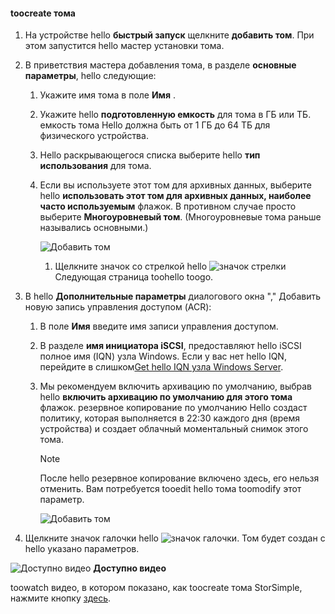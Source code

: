 <!--author=SharS last changed: 02/04/2016-->

#### <a name="toocreate-a-volume"></a>toocreate тома
1. На устройстве hello **быстрый запуск** щелкните **добавить том**. При этом запустится hello мастер установки тома.
2. В приветствия мастера добавления тома, в разделе **основные параметры**, hello следующие:
   
   1. Укажите имя тома в поле **Имя** .
   2. Укажите hello **подготовленную емкость** для тома в ГБ или ТБ. емкость тома Hello должна быть от 1 ГБ до 64 ТБ для физического устройства.
   3. Hello раскрывающегося списка выберите hello **тип использования** для тома. 
   4. Если вы используете этот том для архивных данных, выберите hello **использовать этот том для архивных данных, наиболее часто используемым** флажок. В противном случае просто выберите **Многоуровневый том**. (Многоуровневые тома раньше назывались основными.)
      
        ![Добавить том](./media/storsimple-create-volume/ScreenshotUpdate1VolumeFlow.png)
      
      1. Щелкните значок со стрелкой hello ![значок стрелки](./media/storsimple-create-volume/HCS_ArrowIcon-include.png) Следующая страница toohello toogo.
3. В hello **Дополнительные параметры** диалогового окна "," Добавить новую запись управления доступом (ACR):
   
   1. В поле **Имя** введите имя записи управления доступом.
   2. В разделе **имя инициатора iSCSI**, предоставляют hello iSCSI полное имя (IQN) узла Windows. Если у вас нет hello IQN, перейдите в слишком[Get hello IQN узла Windows Server](#get-the-iqn-of-a-windows-server-host).
   3. Мы рекомендуем включить архивацию по умолчанию, выбрав hello **включить архивацию по умолчанию для этого тома** флажок. резервное копирование по умолчанию Hello создаст политику, которая выполняется в 22:30 каждого дня (время устройства) и создает облачный моментальный снимок этого тома.
      
      > [!NOTE]
      > После hello резервное копирование включено здесь, его нельзя отменить. Вам потребуется tooedit hello тома toomodify этот параметр.
      > 
      > 
      
        ![Добавить том](./media/storsimple-create-volume/AddVolume2-include.png)
4. Щелкните значок галочки hello ![значок галочки](./media/storsimple-create-volume/HCS_CheckIcon-include.png). Том будет создан с hello указано параметров.

![Доступно видео](./media/storsimple-create-volume/Video_icon.png) **Доступно видео**

toowatch видео, в котором показано, как toocreate тома StorSimple, нажмите кнопку [здесь](https://azure.microsoft.com/documentation/videos/create-a-storsimple-volume/).

